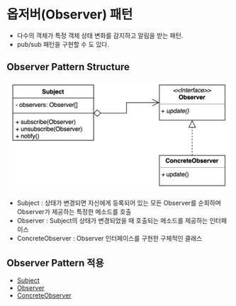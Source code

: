 # 옵저버(Observer) 패턴
- 다수의 객체가 특정 객체 상태 변화를 감지하고 알림을 받는 패턴.
- pub/sub 패턴을 구현할 수 도 있다.

## Observer Pattern Structure
![Observer.png](Observer.png)
- Subject : 상태가 변경되면 자신에게 등록되어 있는 모든 Observer를 순회하며 Observer가 제공하는 특정한 메소드를 호출
- Observer : Subject의 상태가 변경되었을 때 호출되는 메소드를 제공하는 인터페이스
- ConcreteObserver : Observer 인터페이스를 구현한 구체적인 클래스

## Observer Pattern 적용
- [Subject](simple%2FChatServer.java)
- [Observer](simple%2FSubscriber.java)
- [ConcreteObserver](simple%2FUser.java)
